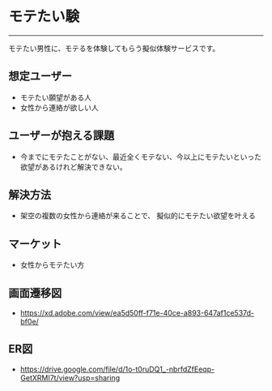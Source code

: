 # モテたい験
***
モテたい男性に、モテるを体験してもらう擬似体験サービスです。

## 想定ユーザー
- モテたい願望がある人
- 女性から連絡が欲しい人

## ユーザーが抱える課題
- 今までにモテたことがない、最近全くモテない、今以上にモテたいといった欲望があるけれど解決できない。

## 解決方法
- 架空の複数の女性から連絡が来ることで、  擬似的にモテたい欲望を叶える

## マーケット
- 女性からモテたい方

## 画面遷移図
- https://xd.adobe.com/view/ea5d50ff-f71e-40ce-a893-647af1ce537d-bf0e/

## ER図
- https://drive.google.com/file/d/1o-t0ruDQ1_-nbrfdZfEeqp-GetXRMI7t/view?usp=sharing